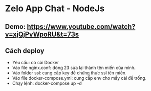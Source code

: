 # Zelo App Chat - NodeJs

## Demo: https://www.youtube.com/watch?v=xjQjPvWpoRU&t=73s

## Cách deploy

- Yêu cầu: có cài Docker
- Vào file nginx.conf: dòng 23 sửa lại thành tên miền của mình.
- Vào folder ssl: cung cấp key để chứng thực ssl tên miền.
- Vào file docker-compose.yml: cung cấp env cho mấy cái để trống. 
- Chạy lệnh: docker-compose up -d